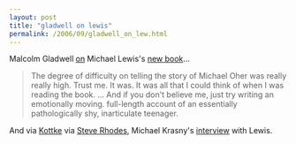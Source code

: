 ```yaml
---
layout: post
title: "gladwell on lewis"
permalink: /2006/09/gladwell_on_lew.html
---
```


<p>Malcolm Gladwell <a href="http://gladwell.typepad.com/gladwellcom/2006/09/degree_of_diffi.html">on</a> Michael Lewis's <a href="http://www.amazon.com/Blind-Side-Evolution-Game/dp/039306123X/">new book</a>... </p><blockquote cite="http://gladwell.typepad.com/gladwellcom/2006/09/degree_of_diffi.html"><p>The degree of difficulty on telling the story of Michael Oher was really really high. Trust me. It was. It was all that I could think of when I was reading the book. ... And if you don't believe me, just try writing an emotionally moving. full-length account of an essentially pathologically shy, inarticulate teenager.</p></blockquote><p>And via <a href="http://www.kottke.org/">Kottke</a> via <a href="http://ari.typepad.com/">Steve Rhodes</a>, Michael Krasny's <a href="http://www.kqed.org/epArchive/R609281000">interview</a> with Lewis.&nbsp; </p>



